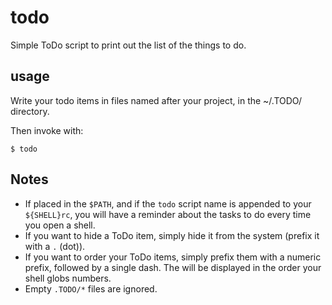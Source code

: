 todo
====

Simple ToDo script to print out the list of the things to do.

usage
-----
Write your todo items in files named after your project, in the ~/.TODO/
directory.

Then invoke with:

    $ todo

Notes
-----

- If placed in the `$PATH`, and if the `todo` script name is appended to your
  `${SHELL}rc`, you will have a reminder about the tasks to do every time you
  open a shell.
- If you want to hide a ToDo item, simply hide it from the system (prefix it
  with a `.` (dot)).
- If you want to order your ToDo items, simply prefix them with a numeric
  prefix, followed by a single dash. The will be displayed in the order your
  shell globs numbers.
- Empty `.TODO/*` files are ignored.
